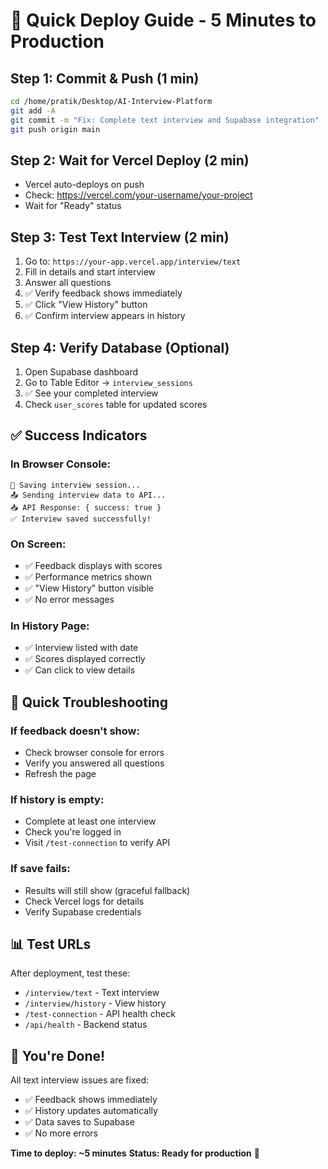 # 🚀 Quick Deploy Guide - 5 Minutes to Production

## Step 1: Commit & Push (1 min)
```bash
cd /home/pratik/Desktop/AI-Interview-Platform
git add -A
git commit -m "Fix: Complete text interview and Supabase integration"
git push origin main
```

## Step 2: Wait for Vercel Deploy (2 min)
- Vercel auto-deploys on push
- Check: https://vercel.com/your-username/your-project
- Wait for "Ready" status

## Step 3: Test Text Interview (2 min)
1. Go to: `https://your-app.vercel.app/interview/text`
2. Fill in details and start interview
3. Answer all questions
4. ✅ Verify feedback shows immediately
5. ✅ Click "View History" button
6. ✅ Confirm interview appears in history

## Step 4: Verify Database (Optional)
1. Open Supabase dashboard
2. Go to Table Editor → `interview_sessions`
3. ✅ See your completed interview
4. Check `user_scores` table for updated scores

## ✅ Success Indicators

### In Browser Console:
```
💾 Saving interview session...
📤 Sending interview data to API...
📥 API Response: { success: true }
✅ Interview saved successfully!
```

### On Screen:
- ✅ Feedback displays with scores
- ✅ Performance metrics shown
- ✅ "View History" button visible
- ✅ No error messages

### In History Page:
- ✅ Interview listed with date
- ✅ Scores displayed correctly
- ✅ Can click to view details

## 🐛 Quick Troubleshooting

### If feedback doesn't show:
- Check browser console for errors
- Verify you answered all questions
- Refresh the page

### If history is empty:
- Complete at least one interview
- Check you're logged in
- Visit `/test-connection` to verify API

### If save fails:
- Results will still show (graceful fallback)
- Check Vercel logs for details
- Verify Supabase credentials

## 📊 Test URLs

After deployment, test these:
- `/interview/text` - Text interview
- `/interview/history` - View history
- `/test-connection` - API health check
- `/api/health` - Backend status

## 🎉 You're Done!

All text interview issues are fixed:
- ✅ Feedback shows immediately
- ✅ History updates automatically  
- ✅ Data saves to Supabase
- ✅ No more errors

**Time to deploy: ~5 minutes**
**Status: Ready for production** 🚀
